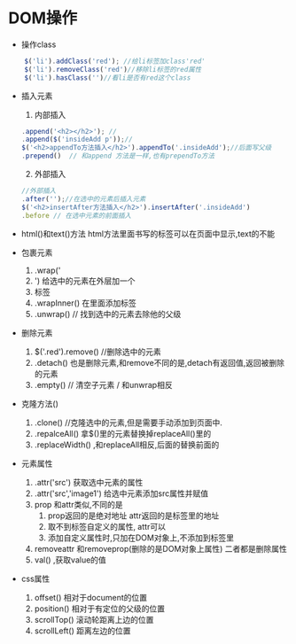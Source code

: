 # DOM操作
* 操作class
```js
    $('li').addClass('red'); //给li标签加class'red'
    $('li').removeClass('red')//移除li标签的red属性
    $('li').hasClass('')//看li是否有red这个class
```

* 插入元素
    1. 内部插入
    ```js
    .append('<h2></h2>'); //
    .append($('insideAdd p'));// 
    $('<h2>appendTo方法插入</h2>').appendTo('.insideAdd');//后面写父级
    .prepend()  // 和append 方法是一样,也有prependTo方法
    ```
    2. 外部插入
    ```js
    //外部插入
    .after('');//在选中的元素后插入元素
    $('<h2>insertAfter方法插入</h2>').insertAfter('.insideAdd')
    .before // 在选中元素的前面插入
    ```
* html()和text()方法
html方法里面书写的标签可以在页面中显示,text的不能

* 包裹元素
    1. .wrap('<li>') 给选中的元素在外层加一个<li>标签
    2. .wrapInner() 在里面添加标签
    3. .unwrap()    // 找到选中的元素去除他的父级
* 删除元素
    1. $('.red').remove()    //删除选中的元素 
    2. .detach()   也是删除元素,和remove不同的是,detach有返回值,返回被删除的元素
    3. .empty()  // 清空子元素 / 和unwrap相反 
* 克隆方法()
    1. .clone() //克隆选中的元素,但是需要手动添加到页面中.
    2. .repalceAll()   拿$()里的元素替换掉replaceAll()里的
    3. .replaceWidth() ,和replaceAll相反,后面的替换前面的
* 元素属性
    1. .attr('src') 获取选中元素的属性
    2. .attr('src','image1') 给选中元素添加src属性并赋值
    3. prop 和attr类似,不同的是
        1. prop返回的是绝对地址 attr返回的是标签里的地址
        2. 取不到标签自定义的属性, attr可以
        3. 添加自定义属性时,只加在DOM对象上,不添加到标签里
    4. removeattr 和removeprop(删除的是DOM对象上属性)  二者都是删除属性
    5. val() ,获取value的值
* css属性
    1. offset() 相对于document的位置
    2. position() 相对于有定位的父级的位置
    3. scrollTop()  滚动轮距离上边的位置
    4. scrollLeft() 距离左边的位置